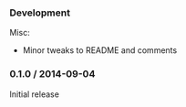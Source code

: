 ### Development

Misc:

* Minor tweaks to README and comments

### 0.1.0 / 2014-09-04

Initial release
